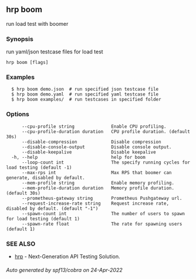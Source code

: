## hrp boom

run load test with boomer

### Synopsis

run yaml/json testcase files for load test

```
hrp boom [flags]
```

### Examples

```
  $ hrp boom demo.json	# run specified json testcase file
  $ hrp boom demo.yaml	# run specified yaml testcase file
  $ hrp boom examples/	# run testcases in specified folder
```

### Options

```
      --cpu-profile string              Enable CPU profiling.
      --cpu-profile-duration duration   CPU profile duration. (default 30s)
      --disable-compression             Disable compression
      --disable-console-output          Disable console output.
      --disable-keepalive               Disable keepalive
  -h, --help                            help for boom
      --loop-count int                  The specify running cycles for load testing (default -1)
      --max-rps int                     Max RPS that boomer can generate, disabled by default.
      --mem-profile string              Enable memory profiling.
      --mem-profile-duration duration   Memory profile duration. (default 30s)
      --prometheus-gateway string       Prometheus Pushgateway url.
      --request-increase-rate string    Request increase rate, disabled by default. (default "-1")
      --spawn-count int                 The number of users to spawn for load testing (default 1)
      --spawn-rate float                The rate for spawning users (default 1)
```

### SEE ALSO

* [hrp](hrp.md)	 - Next-Generation API Testing Solution.

###### Auto generated by spf13/cobra on 24-Apr-2022
